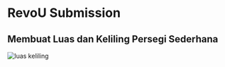 # RevoU Submission
## Membuat Luas dan Keliling Persegi Sederhana
![luas keliling](https://github.com/revou-fundamental-course/8-jan-24-aldanirayhan/assets/98077866/0b1f7f24-f609-4cd6-b61e-89249ebb1b2b)
